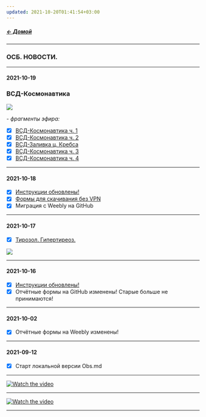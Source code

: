 ```yaml
---
updated: 2021-10-20T01:41:54+03:00
---
```


##### [← Домой](!0SB.md)  
***  
### ОСБ. НОВОСТИ.
***  
#### 2021-10-19
### ВСД-Космонавтика
![](https://telegra.ph/file/6f7ba784d854f41b9ea87.jpg)   

_- фрагменты эфира:_
- [x] [ВСД-Космонавтика ч. 1](https://t.me/osbmd/3032)
- [x] [ВСД-Космонавтика ч. 2](https://t.me/osbmd/3038)
- [x] [ВСД-Заливка ц. Кребса](https://t.me/osbmd/3056)
- [x] [ВСД-Космонавтика ч. 3](https://t.me/osbmd/3057)
- [x] [ВСД-Космонавтика ч. 4](https://t.me/osbmd/3060)
***  
#### 2021-10-18  
- [x] [Инструкции обновлены!](!0SB_Instructio.md)   
- [x] [Формы для скачивания без VPN](https://github.com/TalalakinAI/OSB/raw/master/OSB.zip)  
- [x] Миграция с Weebly на GitHub
***  
#### 2021-10-17  
- [x] [Тирозол. Гипертиреоз.](https://t.me/osbmd/3045)  

![](https://telegra.ph/file/ca6ba0887993ff93104d1.jpg)  
***
#### 2021-10-16  
- [x] [Инструкции обновлены!](!0SB_Instructio.md)  
- [x] Отчётные формы на GitHub изменены! Старые больше не принимаются!  
***  
#### 2021-10-02  
- [x] Отчётные формы на Weebly изменены!
***  
#### 2021-09-12  
- [x] Старт локальной версии Obs.md  
***   
[![Watch the video](https://img.youtube.com/vi/w2yfEDAl514/maxresdefault.jpg)](https://youtu.be/w2yfEDAl514)  
*** 
[![Watch the video](https://img.youtube.com/vi/47bunZt5erw/maxresdefault.jpg)](https://www.youtube.com/watch?v=47bunZt5erw)   
***  
